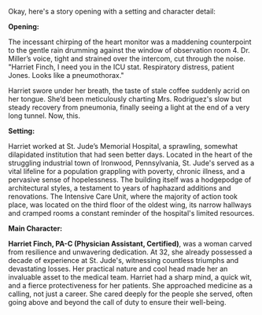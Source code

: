 Okay, here's a story opening with a setting and character detail:

**Opening:**

The incessant chirping of the heart monitor was a maddening counterpoint to the gentle rain drumming against the window of observation room 4. Dr. Miller’s voice, tight and strained over the intercom, cut through the noise. "Harriet Finch, I need you in the ICU stat. Respiratory distress, patient Jones. Looks like a pneumothorax."

Harriet swore under her breath, the taste of stale coffee suddenly acrid on her tongue. She’d been meticulously charting Mrs. Rodriguez's slow but steady recovery from pneumonia, finally seeing a light at the end of a very long tunnel. Now, this.

**Setting:**

Harriet worked at St. Jude’s Memorial Hospital, a sprawling, somewhat dilapidated institution that had seen better days. Located in the heart of the struggling industrial town of Ironwood, Pennsylvania, St. Jude's served as a vital lifeline for a population grappling with poverty, chronic illness, and a pervasive sense of hopelessness. The building itself was a hodgepodge of architectural styles, a testament to years of haphazard additions and renovations. The Intensive Care Unit, where the majority of action took place, was located on the third floor of the oldest wing, its narrow hallways and cramped rooms a constant reminder of the hospital's limited resources.

**Main Character:**

**Harriet Finch, PA-C (Physician Assistant, Certified)**, was a woman carved from resilience and unwavering dedication. At 32, she already possessed a decade of experience at St. Jude's, witnessing countless triumphs and devastating losses. Her practical nature and cool head made her an invaluable asset to the medical team. Harriet had a sharp mind, a quick wit, and a fierce protectiveness for her patients. She approached medicine as a calling, not just a career. She cared deeply for the people she served, often going above and beyond the call of duty to ensure their well-being.
